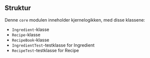 ## Struktur

Denne `core` modulen inneholder kjernelogikken, med disse klassene:

- `Ingredient`-klasse
- `Recipe`-klasse
- `RecipeBook`-klasse
- `IngredientTest`-testklasse for Ingredient
- `RecipeTest`-testklasse for Recipe
